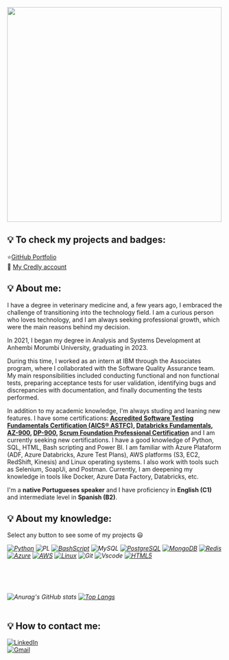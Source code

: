 <img src="https://github.com/micvet/micvet/assets/86981990/cfd1dc81-bcc9-468e-85b3-bc499976ee16" width="500px" />

## :bulb: To check my projects and badges:
:star:[GitHub Portfolio](https://github.com/micvet?tab=repositories)<br>
🥇 [My Credly account](https://www.credly.com/users/michelle-cristine-dos-santos)<br>

## :bulb: About me:

I have a degree in veterinary medicine and, a few years ago, I embraced the challenge of transitioning into the technology field. I am a curious person who loves technology, and I am always seeking professional growth, which were the main reasons behind my decision.

In 2021, I began my degree in Analysis and Systems Development at Anhembi Morumbi University, graduating in 2023.

During this time, I worked as an intern at IBM through the Associates program, where I collaborated with the Software Quality Assurance team. My main responsibilities included conducting functional and non functional tests, preparing acceptance tests for user validation, identifying bugs and discrepancies with documentation, and finally documenting the tests performed.

In addition to my academic knowledge, I'm always studing and leaning new features. I have some certifications:  **[Accredited Software Testing Fundamentals Certification (AICS® ASTFC)](https://badgr.com/public/assertions/16xXm4hDQ8uZpNO2_-cYpA?), [Databricks Fundamentals](https://credentials.databricks.com/0b5adace-085c-4e17-b46f-73a47174fff8), [AZ-900](https://www.credly.com/badges/7bcd5455-112b-49c6-ab67-8a07081e7008), [DP-900](https://www.credly.com/badges/2ac5231f-0173-4ac6-997a-f94d0224c8aa), [Scrum Foundation Professional Certification](https://www.credly.com/badges/cdd0128a-662a-46d4-8e0f-d1ef85d968c9)**  and I am currently seeking new certifications. I have a good knowledge of Python, SQL, HTML, Bash scripting and Power BI. I am familiar with Azure Plataform (ADF, Azure Databricks, Azure Test Plans), AWS platforms (S3, EC2, RedShift, Kinesis)  and Linux operating systems. I also work with tools such as Selenium, SoapUi, and Postman. Currently, I am deepening my knowledge in tools like Docker, Azure Data Factory, Databricks, etc.

I'm a **native Portugueses speaker** and I have proficiency in **English (C1)** and intermediate level in **Spanish (B2)**.

## :bulb: About my knowledge:

Select any button to see some of my projects :smiley: <br>
  
<i>
  
[![Python](https://img.shields.io/badge/python-3670A0?style=for-the-badge&logo=python&logoColor=ffdd54)](https://github.com/micvet/Bootcamp-Python-AI-Backend)
![PL](https://img.shields.io/badge/PL%2FSQL-FFFFFF?style=for-the-badge&logo=oracle&logoColor=FF0000&labelColor=FFFFFF&color=FF0000)
[![BashScript](https://img.shields.io/badge/bash%20script-0101?style=flat&logo=gnubash&logoColor=%23FFFFFF&labelColor=%23000000)](https://github.com/micvet/bootcamp-linux-do-zero)
![MySQL](https://img.shields.io/badge/MySQL-00000F?style=for-the-badge&logo=mysql&logoColor=white)
[![PostgreSQL](https://img.shields.io/badge/PostgreSQL-000?style=for-the-badge&logo=postgresql)](https://github.com/micvet/extracao_dados_selenium/tree/main)
[![MongoDB](https://img.shields.io/badge/MongoDB-%234ea94b.svg?style=for-the-badge&logo=mongodb&logoColor=white)](https://github.com/micvet/curso-eng-dados-fa/tree/main/mongodb-ec2)
[![Redis](https://img.shields.io/badge/redis-%23DD0031.svg?style=for-the-badge&logo=redis&logoColor=white)](https://github.com/micvet/curso-eng-dados-fa/tree/main/redis-ec2)
[![Azure](https://img.shields.io/badge/Azure-blue?style=for-the-badge&logo=microsoft%20azure&logoColor=blue&labelColor=FFFFFF&link=https%3A%2F%2Fimages.app.goo.gl%2FK7PN1jYJd57x4q7A8)](https://github.com/micvet/data-eng-project-amazon)
[![AWS](https://img.shields.io/badge/AWS-000.svg?style=for-the-badge&logo=amazon-aws&logoColor=white)](https://github.com/micvet/curso-eng-dados-fa/tree/main)
[![Linux](https://img.shields.io/badge/Linux-000?style=for-the-badge&logo=linux&logoColor=FCC624)](https://github.com/micvet/bootcamp-linux-do-zero)
![Git](https://img.shields.io/badge/GIT-E44C30?style=for-the-badge&logo=git&logoColor=white)
![Vscode](https://img.shields.io/badge/Vscode-007ACC?style=for-the-badge&logo=visual-studio-code&logoColor=white)
[![HTML5](https://img.shields.io/badge/HTML5-E34F26?style=for-the-badge&logo=html5&logoColor=white)](https://github.com/micvet/bootcamp-dio-fullstack)
</i>
<!-- ![Flask](https://img.shields.io/badge/flask-%23000.svg?style=for-the-badge&logo=flask&logoColor=white) -->
<!--[![JavaScript](https://img.shields.io/badge/JavaScript-F7DF1E?style=for-the-badge&logo=javascript&logoColor=black)](https://github.com/micvet/bootcamp-dio-fullstack) -->
<br></br>

</br><i>![Anurag's GitHub stats](https://github-readme-stats.vercel.app/api?username=micvet&hide=contribs,prs)
[![Top Langs](https://github-readme-stats.vercel.app/api/top-langs/?username=micvet)](https://github.com/anuraghazra/github-readme-stats)</i>
<br></br>
## :bulb: How to contact me:

[![LinkedIn](https://img.shields.io/badge/LinkedIn-0077B5?style=for-the-badge&logo=linkedin&logoColor=white)](https://www.linkedin.com/in/michelle-c-santos/)<br>
[![Gmail](https://img.shields.io/badge/Gmail-333333?style=for-the-badge&logo=gmail&logoColor=red)](mailto:michellesantosvet@gmail.com)




